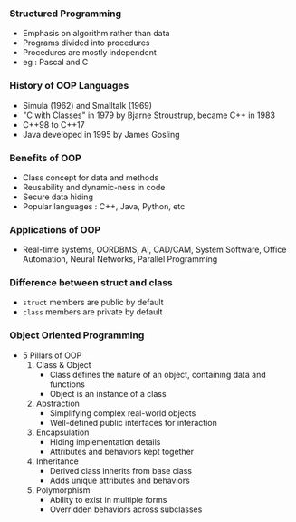 ### Structured Programming
- Emphasis on algorithm rather than data
- Programs divided into procedures
- Procedures are mostly independent
- eg : Pascal and C

### History of OOP Languages
- Simula (1962) and Smalltalk (1969)
- "C with Classes" in 1979 by Bjarne Stroustrup, became C++ in 1983
-  C++98 to C++17
- Java developed in 1995 by James Gosling

### Benefits of OOP
- Class concept for data and methods
- Reusability and dynamic-ness in code
- Secure data hiding
- Popular languages : C++, Java, Python, etc

### Applications of OOP
- Real-time systems, OORDBMS, AI, CAD/CAM, System Software, Office Automation, Neural Networks, Parallel Programming

### Difference between struct and class
- `struct` members are public by default
- `class` members are private by default

### Object Oriented Programming
- 5 Pillars of OOP
	1. Class & Object
		- Class defines the nature of an object, containing data and functions
		- Object is an instance of a class
	1. Abstraction
		- Simplifying complex real-world objects
		- Well-defined public interfaces for interaction
	2. Encapsulation
		-  Hiding implementation details
		- Attributes and behaviors kept together
	1. Inheritance
		- Derived class inherits from base class
		- Adds unique attributes and behaviors
	2. Polymorphism
		-  Ability to exist in multiple forms
		- Overridden behaviors across subclasses